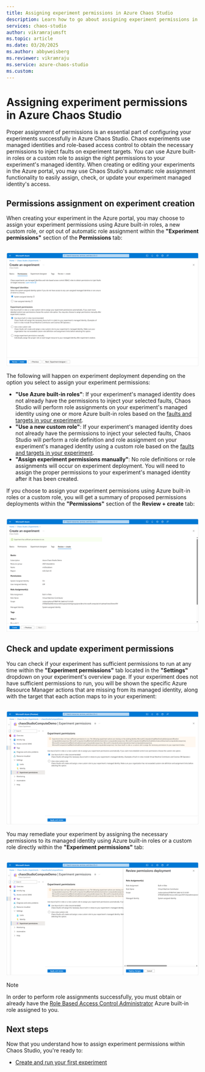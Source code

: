 ```yaml
---
title: Assigning experiment permissions in Azure Chaos Studio
description: Learn how to go about assigning experiment permissions in Azure Chaos Studio.
services: chaos-studio
author: vikramrajumsft
ms.topic: article
ms.date: 03/20/2025
ms.author: abbyweisberg
ms.reviewer: vikramraju
ms.service: azure-chaos-studio
ms.custom: 
---
```


# Assigning experiment permissions in Azure Chaos Studio

Proper assignment of permissions is an essential part of configuring your experiments successfully in Azure Chaos Studio. Chaos experiments use managed identities and role-based access control to obtain the necessary permissions to inject faults on experiment targets. You can use Azure built-in roles or a custom role to assign the right permissions to your experiment's managed identity. When creating or editing your experiments in the Azure portal, you may use Chaos Studio's automatic role assignment functionality to easily assign, check, or update your experiment managed identity's access.

## Permissions assignment on experiment creation

When creating your experiment in the Azure portal, you may choose to assign your experiment permissions using Azure built-in roles, a new custom role, or opt out of automatic role assignment within the **"Experiment permissions"** section of the **Permissions** tab:

<br>[![Screenshot that shows the permissions tab with a system-assigned identity and Azure-built-in roles selected in the Azure portal.](images/permissions-tab.png)](images/permissions-tab.png#lightbox)<br>

The following will happen on experiment deployment depending on the option you select to assign your experiment permissions:
* **"Use Azure built-in roles"**: If your experiment's managed identity does not already have the permissions to inject your selected faults, Chaos Studio will perform role assignments on your experiment's managed identity using one or more Azure built-in roles based on the [faults and targets in your experiment](chaos-studio-fault-providers.md).
* **"Use a new custom role"**: If your experiment's managed identity does not already have the permissions to inject your selected faults, Chaos Studio will perform a role definition and role assignment on your experiment's managed identity using a custom role based on the [faults and targets in your experiment](chaos-studio-fault-providers.md).
* **"Assign experiment permissions manually"**: No role definitions or role assignments will occur on experiment deployment. You will need to assign the proper permissions to your experiment's managed identity after it has been created.

If you choose to assign your experiment permissions using Azure built-in roles or a custom role, you will get a summary of proposed permissions deployments within the **"Permissions"** section of the **Review + create** tab:

<br>[![Screenshot that shows the review and create tab with an Azure-built-in role to be assigned to the experiment's identity in the Azure portal.](images/review-create-tab-role-assignment.png)](images/review-create-tab-role-assignment.png#lightbox)<br>

## Check and update experiment permissions

You can check if your experiment has sufficient permissions to run at any time within the **"Experiment permissions"** tab located in the **"Settings"** dropdown on your experiment's overview page. If your experiment does not have sufficient permissions to run, you will be shown the specific Azure Resource Manager actions that are missing from its managed identity, along with the target that each action maps to in your experiment:

<br>[![Screenshot that shows the experiment permissions page of an experiment within the Azure portal.](images/permissions-need-remediation.png)](images/permissions-need-remediation.png#lightbox)<br>

You may remediate your experiment by assigning the necessary permissions to its managed identity using Azure built-in roles or a custom role directly within the **"Experiment permissions"** tab:

<br>[![Screenshot that shows the permissions deployment context pane within the experiment permissions page of an experiment within the Azure portal.](images/permissions-need-remediation-deployment.png)](images/permissions-need-remediation-deployment.png#lightbox)<br>

> [!NOTE]
> In order to perform role assignments successfully, you must obtain or already have the [Role Based Access Control Administrator](https://learn.microsoft.com/en-us/azure/role-based-access-control/built-in-roles/privileged#role-based-access-control-administrator) Azure built-in role assigned to you.

## Next steps
Now that you understand how to assign experiment permissions within Chaos Studio, you're ready to:

- [Create and run your first experiment](chaos-studio-tutorial-service-direct-portal.md)


